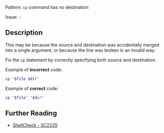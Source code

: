 Pattern: `cp` command has no destination

Issue: -

## Description

This may be because the source and destination was accidentally merged into a single argument, or because the line was broken in an invalid way.

Fix the `cp` statement by correctly specifying both source and destination.

Example of **incorrect** code:

```sh
cp "$file $dir"
```

Example of **correct** code:

```sh
cp "$file" "$dir"
```

## Further Reading

* [ShellCheck - SC2225](https://github.com/koalaman/shellcheck/wiki/SC2225)

